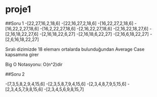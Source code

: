 # proje1
##Soru 1
-[22,27,16,2,18,6]
-[22,16,27,2,18,6]
-[16,22,27,2,18,6]
-[16,22,2,27,18,6]
-[16,2,22,27,18,6]
-[2,16,22,27,18,6]
-[2,16,22,18,27,6]
-[2,16,18,22,27,6]
-[2,16,18,22,6,27]
-[2,16,18,6,22,27]
-[2,16,6,18,22,27]
-[2,6,16,18,22,27]

Sıralı dizimizde 18 elemanı ortalarda bulunduğundan Average Case kapsamına girer

Big O Notasyonu: O(n^2)dir

##Soru 2

-[7,3,5,8,2,9,4,15,6]
-[2,3,5,8,7,9,4,15,6]
-[2,3,4,8,7,9,5,15,6]
-[2,3,4,5,7,9,8,15,6]
-[2,3,4,5,6,9,8,15,7]



